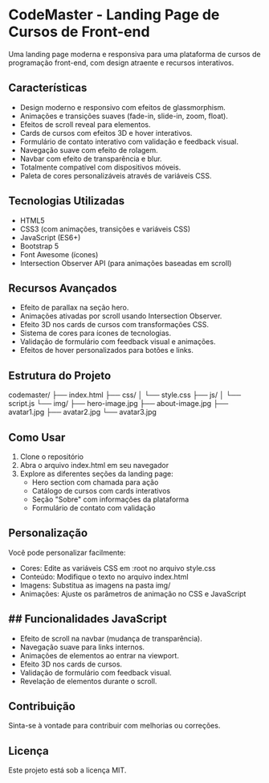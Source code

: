 # CodeMaster - Landing Page de Cursos de Front-end

Uma landing page moderna e responsiva para uma plataforma de cursos de programação front-end, com design atraente e recursos interativos.

## Características

- Design moderno e responsivo com efeitos de glassmorphism.
- Animações e transições suaves (fade-in, slide-in, zoom, float).
- Efeitos de scroll reveal para elementos.
- Cards de cursos com efeitos 3D e hover interativos.
- Formulário de contato interativo com validação e feedback visual.
- Navegação suave com efeito de rolagem.
- Navbar com efeito de transparência e blur.
- Totalmente compatível com dispositivos móveis.
- Paleta de cores personalizáveis através de variáveis CSS.

## Tecnologias Utilizadas

- HTML5
- CSS3 (com animações, transições e variáveis CSS)
- JavaScript (ES6+)
- Bootstrap 5
- Font Awesome (ícones)
- Intersection Observer API (para animações baseadas em scroll)

## Recursos Avançados
- Efeito de parallax na seção hero.
- Animações ativadas por scroll usando Intersection Observer.
- Efeito 3D nos cards de cursos com transformações CSS.
- Sistema de cores para ícones de tecnologias.
- Validação de formulário com feedback visual e animações.
- Efeitos de hover personalizados para botões e links.

## Estrutura do Projeto

codemaster/
├── index.html
├── css/
│   └── style.css
├── js/
│   └── script.js
└── img/
    ├── hero-image.jpg
    ├── about-image.jpg
    ├── avatar1.jpg
    ├── avatar2.jpg
    └── avatar3.jpg

## Como Usar

1. Clone o repositório
2. Abra o arquivo index.html em seu navegador
3. Explore as diferentes seções da landing page:
   - Hero section com chamada para ação
   - Catálogo de cursos com cards interativos  
   - Seção "Sobre" com informações da plataforma
   - Formulário de contato com validação

## Personalização

Você pode personalizar facilmente:

- Cores: Edite as variáveis CSS em :root no arquivo style.css
- Conteúdo: Modifique o texto no arquivo index.html
- Imagens: Substitua as imagens na pasta img/
- Animações: Ajuste os parâmetros de animação no CSS e JavaScript

## ## Funcionalidades JavaScript
- Efeito de scroll na navbar (mudança de transparência).
- Navegação suave para links internos.
- Animações de elementos ao entrar na viewport.
- Efeito 3D nos cards de cursos.
- Validação de formulário com feedback visual.
- Revelação de elementos durante o scroll.

## Contribuição

Sinta-se à vontade para contribuir com melhorias ou correções.

## Licença

Este projeto está sob a licença MIT. 